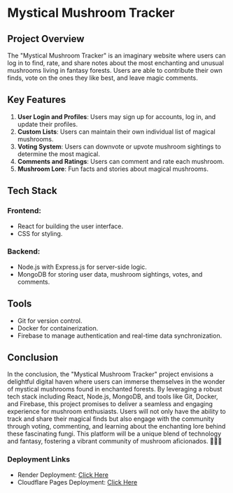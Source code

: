 # Mystical Mushroom Tracker

## Project Overview
The "Mystical Mushroom Tracker" is an imaginary website where users can log in to find, rate, and share notes about the most enchanting and unusual mushrooms living in fantasy forests. Users are able to contribute their own finds, vote on the ones they like best, and leave magic comments.

## Key Features
1. **User Login and Profiles**: Users may sign up for accounts, log in, and update their profiles.
2. **Custom Lists**: Users can maintain their own individual list of magical mushrooms.
3. **Voting System**: Users can downvote or upvote mushroom sightings to determine the most magical.
4. **Comments and Ratings**: Users can comment and rate each mushroom.
5. **Mushroom Lore**: Fun facts and stories about magical mushrooms.

## Tech Stack
### Frontend:
- React for building the user interface.
- CSS for styling.

### Backend:
- Node.js with Express.js for server-side logic.
- MongoDB for storing user data, mushroom sightings, votes, and comments.

## Tools
- Git for version control.
- Docker for containerization.
- Firebase to manage authentication and real-time data synchronization.

## Conclusion
In the conclusion, the "Mystical Mushroom Tracker" project envisions a delightful digital haven where users can immerse themselves in the wonder of mystical mushrooms found in enchanted forests. By leveraging a robust tech stack including React, Node.js, MongoDB, and tools like Git, Docker, and Firebase, this project promises to deliver a seamless and engaging experience for mushroom enthusiasts. Users will not only have the ability to track and share their magical finds but also engage with the community through voting, commenting, and learning about the enchanting lore behind these fascinating fungi. This platform will be a unique blend of technology and fantasy, fostering a vibrant community of mushroom aficionados. 🌟🍄✨



### Deployment Links
- Render Deployment: [Click Here](https://drive.google.com/file/d/1BgnSOvp_qwo3oaHE5anUPTsbLVEXURYl/view?usp=sharing)
- Cloudflare Pages Deployment: [Click Here](https://s89-mystical-mushroom-tracker.pages.dev/)
